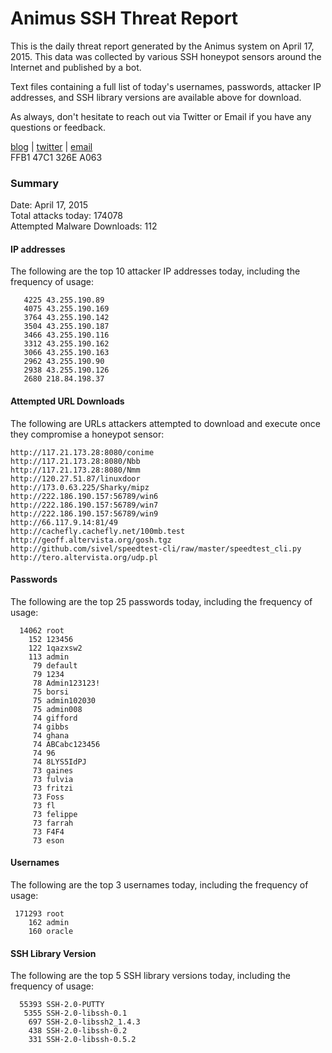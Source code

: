 # Animus SSH Threat Report

This is the daily threat report generated by the Animus system on April 17, 2015. This data was collected by various SSH honeypot sensors around the Internet and published by a bot.  

Text files containing a full list of today's usernames, passwords, attacker IP addresses, and SSH library versions are available above for download.  

As always, don't hesitate to reach out via Twitter or Email if you have any questions or feedback.  

[blog](http://morris.guru) | [twitter](https://twitter.com/andrew___morris) | [email](mailto:andrew@morris.guru)  
FFB1 47C1 326E A063  

### Summary

Date: April 17, 2015  
Total attacks today: 174078  
Attempted Malware Downloads: 112 

#### IP addresses
The following are the top 10 attacker IP addresses today, including the frequency of usage:
```
   4225 43.255.190.89
   4075 43.255.190.169
   3764 43.255.190.142
   3504 43.255.190.187
   3466 43.255.190.116
   3312 43.255.190.162
   3066 43.255.190.163
   2962 43.255.190.90
   2938 43.255.190.126
   2680 218.84.198.37
```

#### Attempted URL Downloads
The following are URLs attackers attempted to download and execute once they compromise a honeypot sensor:
```
http://117.21.173.28:8080/conime
http://117.21.173.28:8080/Nbb
http://117.21.173.28:8080/Nmm
http://120.27.51.87/linuxdoor
http://173.0.63.225/Sharky/mipz
http://222.186.190.157:56789/win6
http://222.186.190.157:56789/win7
http://222.186.190.157:56789/win9
http://66.117.9.14:81/49
http://cachefly.cachefly.net/100mb.test
http://geoff.altervista.org/gosh.tgz
http://github.com/sivel/speedtest-cli/raw/master/speedtest_cli.py
http://tero.altervista.org/udp.pl
```

#### Passwords
The following are the top 25 passwords today, including the frequency of usage:
```
  14062 root
    152 123456
    122 1qazxsw2
    113 admin
     79 default
     79 1234
     78 Admin123123!
     75 borsi
     75 admin102030
     75 admin008
     74 gifford
     74 gibbs
     74 ghana
     74 ABCabc123456
     74 96
     74 8LYS5IdPJ
     73 gaines
     73 fulvia
     73 fritzi
     73 Foss
     73 fl
     73 felippe
     73 farrah
     73 F4F4
     73 eson
```

#### Usernames
The following are the top 3 usernames today, including the frequency of usage:
```
 171293 root
    162 admin
    160 oracle
```

#### SSH Library Version
The following are the top 5 SSH library versions today, including the frequency of usage:
```
  55393 SSH-2.0-PUTTY
   5355 SSH-2.0-libssh-0.1
    697 SSH-2.0-libssh2_1.4.3
    438 SSH-2.0-libssh-0.2
    331 SSH-2.0-libssh-0.5.2
```
